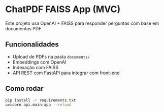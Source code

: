 # ChatPDF FAISS App (MVC)

Este projeto usa OpenAI + FAISS para responder perguntas com base em documentos PDF.

## Funcionalidades

- Upload de PDFs na pasta `documents/`
- Embeddings com OpenAI
- Indexação com FAISS
- API REST com FastAPI para integrar com front-end

## Como rodar

```bash
pip install -r requirements.txt
uvicorn api.main:app --reload
